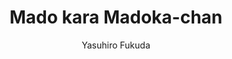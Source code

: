 --- 
slug: "mado-kara-madoka-chan"
title: "Mado kara Madoka-chan"
publishdate: "2018-12-16"
src: "https://365manga.net/manga/mado-kara-madoka-chan"
author: "Yasuhiro Fukuda"
image: "https://data.365manga.net/images/thumbnails/32758-mado-kara-madoka-chan.jpg"
tags: ["Comedy","Seinen","Slice of life"]
chapters: ["Vol.1 Chapter 3: Madoka-chan's Cherry Blossom Viewing ","Vol.1 Chapter 2 ","Chapter 1: Madoka-chan's Sushi Shop"]
chapterlinks: ["https://365manga.net/mado-kara-madoka-chan/chapter-3.html","https://365manga.net/mado-kara-madoka-chan/chapter-2.html","https://365manga.net/mado-kara-madoka-chan/chapter-1.html"]
description: "The mostly quiet Madoka-chan likes to hang out at her window, where some salary man tends to pass by, leading to Madoka doing all kinds of activities."
---